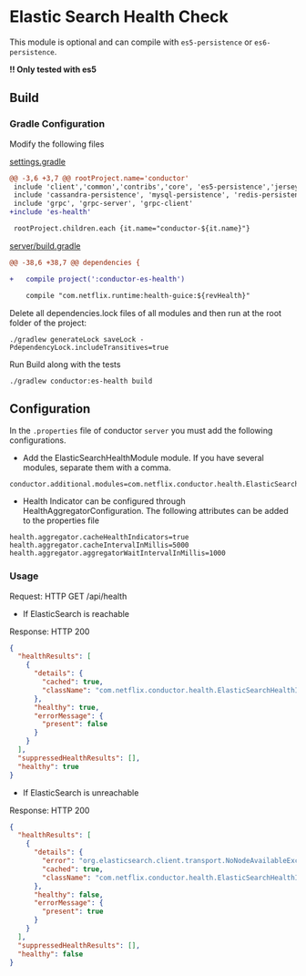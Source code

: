 # Elastic Search Health Check 

This module is optional and can compile with `es5-persistence` or `es6-persistence`.

**!! Only tested with es5**

## Build

### Gradle Configuration

Modify the following files

[settings.gradle](https://github.com/Netflix/conductor/blob/master/settings.gradle)

```diff
@@ -3,6 +3,7 @@ rootProject.name='conductor'
 include 'client','common','contribs','core', 'es5-persistence','jersey', 'postgres-persistence', 'zookeeper-lock', 'redis-lock'
 include 'cassandra-persistence', 'mysql-persistence', 'redis-persistence','server','test-harness','ui'
 include 'grpc', 'grpc-server', 'grpc-client'
+include 'es-health'

 rootProject.children.each {it.name="conductor-${it.name}"}

```

[server/build.gradle](https://github.com/Netflix/conductor/blob/master/server/build.gradle)

```diff
@@ -38,6 +38,7 @@ dependencies {

+   compile project(':conductor-es-health')

    compile "com.netflix.runtime:health-guice:${revHealth}"
```
 
Delete all dependencies.lock files of all modules and then run at the root folder of the project: 

```
./gradlew generateLock saveLock -PdependencyLock.includeTransitives=true
```

Run Build along with the tests

```
./gradlew conductor:es-health build
```

## Configuration

In the `.properties` file of conductor `server` you must add the following configurations.

* Add the ElasticSearchHealthModule module. If you have several modules, separate them with a comma.
```
conductor.additional.modules=com.netflix.conductor.health.ElasticSearchHealthModule
```

* Health Indicator can be configured through HealthAggregatorConfiguration. The following attributes can be added to the properties file
```
health.aggregator.cacheHealthIndicators=true
health.aggregator.cacheIntervalInMillis=5000
health.aggregator.aggregatorWaitIntervalInMillis=1000
```

### Usage

Request: HTTP GET /api/health


* If ElasticSearch is reachable

Response: HTTP 200
```json
{
  "healthResults": [
    {
      "details": {
        "cached": true,
        "className": "com.netflix.conductor.health.ElasticSearchHealthIndicator"
      },
      "healthy": true,
      "errorMessage": {
        "present": false
      }
    }
  ],
  "suppressedHealthResults": [],
  "healthy": true
}
```

* If ElasticSearch is unreachable

Response: HTTP 200
```json
{
  "healthResults": [
    {
      "details": {
        "error": "org.elasticsearch.client.transport.NoNodeAvailableException: None of the configured nodes were available: [{XrEPuUd}{XrEPuUliQnaIliQj2dQ7tx}{a5f_4-JNRoSxxv3Y5Yfj8g}{172.20.0.3}{172.20.0.3:9300}{ml.max_open_jobs=10, ml.enabled=true}]",
        "cached": true,
        "className": "com.netflix.conductor.health.ElasticSearchHealthIndicator"
      },
      "healthy": false,
      "errorMessage": {
        "present": true
      }
    }
  ],
  "suppressedHealthResults": [],
  "healthy": false
}
```
